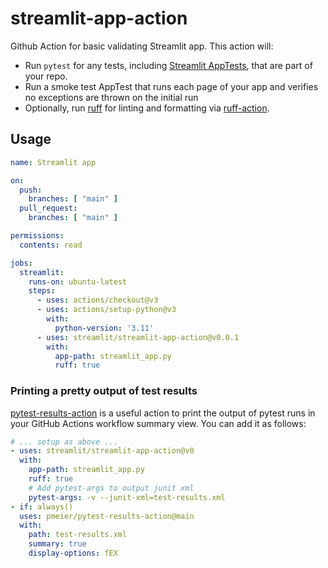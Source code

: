 # streamlit-app-action

Github Action for basic validating Streamlit app. This action will:

- Run `pytest` for any tests, including [Streamlit AppTests](https://docs.streamlit.io/library/api-reference/app-testing),
  that are part of your repo.
- Run a smoke test AppTest that runs each page of your app and verifies no exceptions are thrown on the initial run
- Optionally, run [ruff](https://github.com/astral-sh/ruff) for linting and formatting via
  [ruff-action](https://github.com/ChartBoost/ruff-action).

## Usage

```yml
name: Streamlit app

on:
  push:
    branches: [ "main" ]
  pull_request:
    branches: [ "main" ]

permissions:
  contents: read

jobs:
  streamlit:
    runs-on: ubuntu-latest
    steps:
      - uses: actions/checkout@v3
      - uses: actions/setup-python@v3
        with:
          python-version: '3.11'
      - uses: streamlit/streamlit-app-action@v0.0.1
        with:
          app-path: streamlit_app.py
          ruff: true
```

### Printing a pretty output of test results

[pytest-results-action](https://github.com/marketplace/actions/pytest-results-actions) is a useful action
to print the output of pytest runs in your GitHub Actions workflow summary view. You can add it as follows:

```yml
# ... setup as above ...
- uses: streamlit/streamlit-app-action@v0
  with:
    app-path: streamlit_app.py
    ruff: true
    # Add pytest-args to output junit xml
    pytest-args: -v --junit-xml=test-results.xml
- if: always()
  uses: pmeier/pytest-results-action@main
  with:
    path: test-results.xml
    summary: true
    display-options: fEX
```
